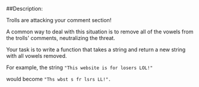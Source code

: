 ##Description:

Trolls are attacking your comment section!

A common way to deal with this situation is to remove all of the vowels from the trolls' comments, neutralizing the threat.

Your task is to write a function that takes a string and return a new string with all vowels removed.

For example, the string
```"This website is for losers LOL!"```

would become ```"Ths wbst s fr lsrs LL!".```
